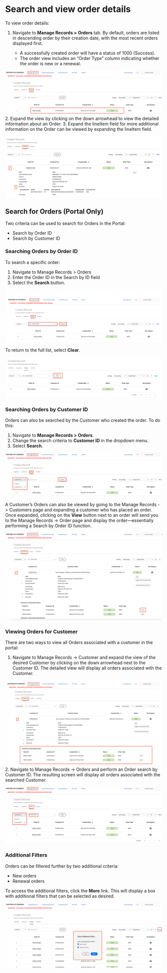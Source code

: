 # Search and view order details

To view order details:

1. Navigate to **Manage Records > Orders** tab. By default, orders are listed in descending order by their creation date, with the most recent orders displayed first.

   - A successfully created order will have a status of 1000 (Success).
   - The order view includes an “Order Type” column indicating whether the order is new or a renewal.

![Viewing created orders in the Sandbox Portal](/src/pages/sandbox/image/view_order.png)
2. Expand the view by clicking on the down arrowhead to view the detailed information about an Order.
3. Expand the lineItem field for more additional information on the Order can be viewed by expanding the lineItem field.

![Viewing created orders in the Sandbox Portal](/src/pages/sandbox/image/view_order2.png)

## Search for Orders (Portal Only)

Two criteria can be used to search for Orders in the Portal:

- Search by Order ID
- Search by Customer ID

### Searching Orders by Order ID

To search a specific order:

1. Navigate to Manage Records > Orders
2. Enter the Order ID in the Search by ID field
3. Select the **Search** button.

![Searching for an order in Sandbox Portal](/src/pages/sandbox/image/serach_order.png)

To return to the full list, select **Clear**.

![Clearing order search selection](/src/pages/sandbox/image/clear_search.png)

### Searching Orders by Customer ID

Orders can also be searched by the Customer who created the order. To do this:

1. Navigate to **Manage Records > Orders**.
2. Change the search criteria to **Customer ID** in the dropdown menu.
3. Select **Search**.

![Searching orders by Customer ID](/src/pages/sandbox/image/search_order2.png)

A Customer’s Orders can also be viewed by going to the Manage Records -> Customers page and expanding a customer who has placed an order. Once expanded, clicking on the **View** button next to an order will send you to the Manage Records -> Order page and display the order—essentially performing a Search by Order ID function.

![Viewing all orders associated with a customer](/src/pages/sandbox/image/view_all_orders.png)

### Viewing Orders for Customer

There are two ways to view all Orders associated with a customer in the portal:

1. Navigate to Manage Records -> Customer and expand the view of the desired Customer by clicking on the down arrowhead next to the Customer ID. The detailed view will display all orders associated with the Customer.

![Viewing orders associated with a customer from the Customers tab](/src/pages/sandbox/image/view_order_3.png)
2. Navigate to Manage Records -> Orders and perform an Order search by Customer ID. The resulting screen will display all orders associated with the searched Customer.

![Viewing Orders associated with a customer from the Orders tab](/src/pages/sandbox/image/view_order_4.png)

### Additional Filters

Orders can be filtered further by two additional criteria:

- New orders
- Renewal orders

To access the additional filters, click the **More** link. This will display a box with additional filters that can be selected as desired.

![Additional Filters in Orders page](/src/pages/sandbox/image/filters.png)
